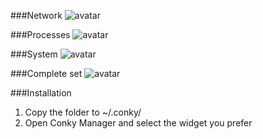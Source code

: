 ###Network
![avatar](http://i.imgur.com/FMVG0dS.png)

###Processes
![avatar](http://i.imgur.com/TSQ0zDz.png)

###System
![avatar](http://i.imgur.com/JlaXdz7.png)

###Complete set
![avatar](http://i.imgur.com/WoEqvZZ.png)

###Installation
1. Copy the folder to ~/.conky/
2. Open Conky Manager and select the widget you prefer
